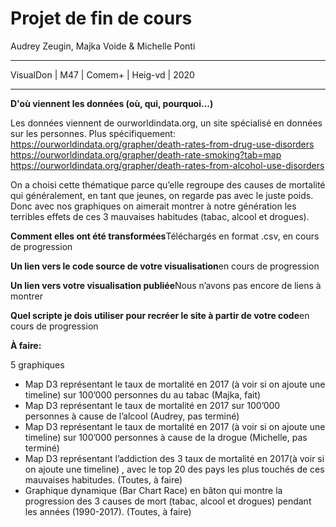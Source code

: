 # Projet de fin de cours

Audrey Zeugin, Majka Voide & Michelle Ponti

------

VisualDon | M47 | Comem+ | Heig-vd | 2020

------

**D'où viennent les données (où, qui, pourquoi...)**

Les données viennent de ourworldindata.org, un site spécialisé en données sur les personnes. Plus spécifiquement:
[https://ourworldindata.org/grapher/death-rates-from-drug-use-disorders
](https://ourworldindata.org/grapher/death-rates-from-drug-use-disorders)[https://ourworldindata.org/grapher/death-rate-smoking?tab=map
](https://ourworldindata.org/grapher/death-rate-smoking?tab=map)https://ourworldindata.org/grapher/death-rates-from-alcohol-use-disorders

On a choisi cette thématique parce qu’elle regroupe des causes de mortalité qui généralement, en tant que jeunes, on regarde pas avec le juste poids. Donc avec nos graphiques on aimerait montrer à notre génération les terribles effets de ces 3 mauvaises habitudes (tabac, alcool et drogues).

**Comment elles ont été transformées**Téléchargés en format .csv, en cours de progression

**Un lien vers le code source de votre visualisation**en cours de progression

**Un lien vers votre visualisation publiée**Nous n’avons pas encore de liens à montrer

**Quel scripte je dois utiliser pour recréer le site à partir de votre code**en cours de progression

**À faire:**

5 graphiques

- Map D3 représentant le taux de mortalité en 2017 (à voir si on ajoute une timeline) sur 100’000 personnes du au tabac (Majka, fait)
- Map D3 représentant le taux de mortalité en 2017 sur 100’000 personnes à cause de l’alcool (Audrey, pas terminé)
- Map D3 représentant le taux de mortalité en 2017 (à voir si on ajoute une timeline) sur 100’000 personnes à cause de la drogue (Michelle, pas terminé)
- Map D3 représentant l’addiction des 3 taux de mortalité en 2017(à voir si on ajoute une timeline) , avec le top 20 des pays les plus touchés de ces mauvaises habitudes. (Toutes, à faire)
- Graphique dynamique (Bar Chart Race) en bâton qui montre la progression des 3 causes de mort (tabac, alcool et drogues) pendant les années (1990-2017). (Toutes, à faire)